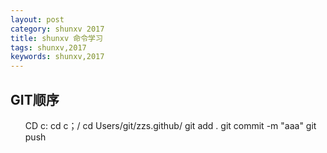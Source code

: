 ```yaml
---
layout: post
category: shunxv 2017
title: shunxv 命令学习 
tags: shunxv,2017
keywords: shunxv,2017
---
```


## GIT顺序
<ul>
 <il>CD c:</il>
 <ii>cd c；/</il>
 <il>cd Users/git/zzs.github/</il>
 <il>git add .</il>
 <il>git commit -m "aaa"</il>
 <il>git push</il>
 </ul>